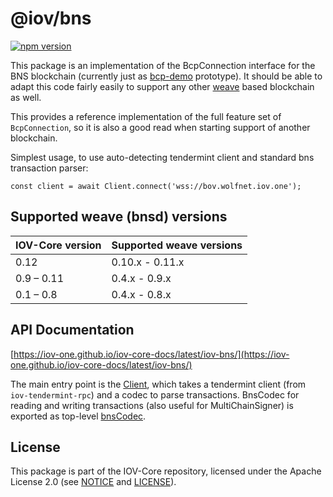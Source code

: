 # @iov/bns

[![npm version](https://img.shields.io/npm/v/@iov/bns.svg)](https://www.npmjs.com/package/@iov/bns)

This package is an implementation of the BcpConnection interface for the BNS blockchain
(currently just as [bcp-demo](https://github.com/iov-one/bcp-demo) prototype).
It should be able to adapt this code fairly easily to support any other
[weave](https://github.com/confio/weave) based blockchain as well.

This provides a reference implementation of the full feature set of `BcpConnection`, so
it is also a good read when starting support of another blockchain.

Simplest usage, to use auto-detecting tendermint client and standard
bns transaction parser:

```
const client = await Client.connect('wss://bov.wolfnet.iov.one');
```

## Supported weave (bnsd) versions

| IOV-Core version | Supported weave versions      |
|------------------|-------------------------------|
| 0.12             | 0.10.x - 0.11.x               |
| 0.9 – 0.11       | 0.4.x - 0.9.x                 |
| 0.1 – 0.8        | 0.4.x - 0.8.x                 |


## API Documentation

[https://iov-one.github.io/iov-core-docs/latest/iov-bns/](https://iov-one.github.io/iov-core-docs/latest/iov-bns/)

The main entry point is the [Client](https://iov-one.github.io/iov-core-docs/latest/iov-bns/classes/client.html),
which takes a tendermint client (from `iov-tendermint-rpc`) and a codec
to parse transactions. BnsCodec for reading and writing transactions
(also useful for MultiChainSigner) is exported as top-level
[bnsCodec](https://iov-one.github.io/iov-core-docs/latest/iov-bns/globals.html#bnscodec).

## License

This package is part of the IOV-Core repository, licensed under the Apache License 2.0
(see [NOTICE](https://github.com/iov-one/iov-core/blob/master/NOTICE) and [LICENSE](https://github.com/iov-one/iov-core/blob/master/LICENSE)).
